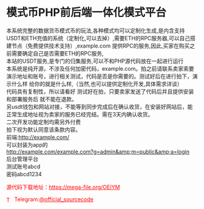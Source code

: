 # 模式币PHP前后端一体化模式平台

本系统完整的数据货币模式币的玩法,各种模式均可以定制化生成,是内含支持USDT和ETH充值的系统（定制化,可以去掉）,需要ETH的RPC服务器,可以自己搭建节点（免费提供技术支持）,example.com 提供RPC的服务,因此,买家在购买之前需要确定自己是否需要ETH的RPC服务,<br>本站的USDT服务,是专门的归集服务,可以不和PHP源代码放在一起进行运行<br>本系统是纯开源，不涉及任何加密代码，example.com。拍之前请联系卖家索要演示地址和账号，进行相关测试，代码是否是你需要的。测试好后在进行拍下，演示什么样 给你的就是什么样,（当然,也可以提供定制化开发,具体需求详谈）<br>代码具有复制性，所以请看好 测试好在拍，只要卖家发送了代码后并且提供安装和部署服务后 就不能在退款。<br>另usdt钱包和网站对接，不能等到同步完成后在确认收货，在安装好网站后，能正常生成地址视为卖家的服务已经完结。需在3天内确认收货。<br>二次开发功能定制均需另外付费<br>拍下视为默认同意该条款内容。<br>前端:http://example.com/<br>可以封装为app的<br>http://example.com/example.com?g=admin&amp;m=public&amp;a=login<br>后台管理平台<br>测试账号abcd<br>密码abcd1234<br>


<p style="color: red;">源代码下载地址：<a href="https://mega-file.org/OEIYM" style="color: red;">https://mega-file.org/OEIYM</a></p><p style="color: red;"><img src="https://cdn-icons-png.flaticon.com/512/2111/2111646.png" alt="Telegram Icon" style="width: 16px; vertical-align: middle; margin-right: 5px;">Telegram:<a href="https://t.me/official_sourcecode" style="color: red;">@official_sourcecode</a></p>
